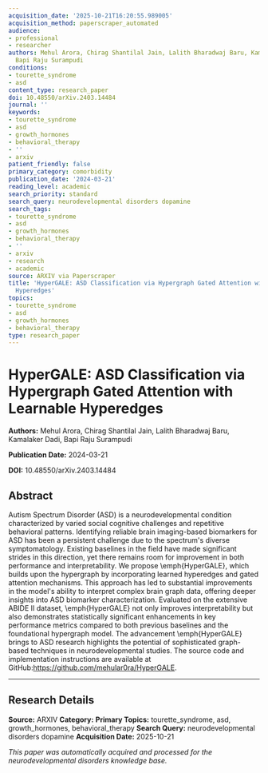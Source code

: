 ```yaml
---
acquisition_date: '2025-10-21T16:20:55.989005'
acquisition_method: paperscraper_automated
audience:
- professional
- researcher
authors: Mehul Arora, Chirag Shantilal Jain, Lalith Bharadwaj Baru, Kamalaker Dadi,
  Bapi Raju Surampudi
conditions:
- tourette_syndrome
- asd
content_type: research_paper
doi: 10.48550/arXiv.2403.14484
journal: ''
keywords:
- tourette_syndrome
- asd
- growth_hormones
- behavioral_therapy
- ''
- arxiv
patient_friendly: false
primary_category: comorbidity
publication_date: '2024-03-21'
reading_level: academic
search_priority: standard
search_query: neurodevelopmental disorders dopamine
search_tags:
- tourette_syndrome
- asd
- growth_hormones
- behavioral_therapy
- ''
- arxiv
- research
- academic
source: ARXIV via Paperscraper
title: 'HyperGALE: ASD Classification via Hypergraph Gated Attention with Learnable
  Hyperedges'
topics:
- tourette_syndrome
- asd
- growth_hormones
- behavioral_therapy
type: research_paper
---
```


# HyperGALE: ASD Classification via Hypergraph Gated Attention with Learnable Hyperedges

**Authors:** Mehul Arora, Chirag Shantilal Jain, Lalith Bharadwaj Baru, Kamalaker Dadi, Bapi Raju Surampudi

**Publication Date:** 2024-03-21

**DOI:** 10.48550/arXiv.2403.14484

## Abstract

Autism Spectrum Disorder (ASD) is a neurodevelopmental condition characterized by varied social cognitive challenges and repetitive behavioral patterns. Identifying reliable brain imaging-based biomarkers for ASD has been a persistent challenge due to the spectrum's diverse symptomatology. Existing baselines in the field have made significant strides in this direction, yet there remains room for improvement in both performance and interpretability. We propose \emph{HyperGALE}, which builds upon the hypergraph by incorporating learned hyperedges and gated attention mechanisms. This approach has led to substantial improvements in the model's ability to interpret complex brain graph data, offering deeper insights into ASD biomarker characterization. Evaluated on the extensive ABIDE II dataset, \emph{HyperGALE} not only improves interpretability but also demonstrates statistically significant enhancements in key performance metrics compared to both previous baselines and the foundational hypergraph model. The advancement \emph{HyperGALE} brings to ASD research highlights the potential of sophisticated graph-based techniques in neurodevelopmental studies. The source code and implementation instructions are available at GitHub:https://github.com/mehular0ra/HyperGALE.

---

## Research Details

**Source:** ARXIV
**Category:** 
**Primary Topics:** tourette_syndrome, asd, growth_hormones, behavioral_therapy
**Search Query:** neurodevelopmental disorders dopamine
**Acquisition Date:** 2025-10-21

*This paper was automatically acquired and processed for the neurodevelopmental disorders knowledge base.*
